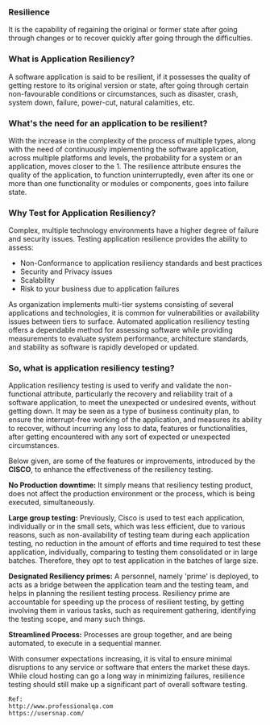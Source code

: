 ### Resilience
It is the capability of regaining the original or former state after going through changes or to recover quickly after going through the difficulties.

### What is Application Resiliency?
A software application is said to be resilient, if it possesses the quality of getting restore to its original version or state, after going through certain non-favourable conditions or circumstances, such as disaster, crash, system down, failure, power-cut, natural calamities, etc.

### What's the need for an application to be resilient?
With the increase in the complexity of the process of multiple types, along with the need of continuously implementing the software application, across multiple platforms and levels, the probability for a system or an application, moves closer to the 1. The resilience attribute ensures the quality of the application, to function uninterruptedly, even after its one or more than one functionality or modules or components, goes into failure state.

### Why Test for Application Resiliency?
Complex, multiple technology environments have a higher degree of failure and security issues. Testing application resilience provides the ability to assess:

* Non-Conformance to application resiliency standards and best practices
* Security and Privacy issues
* Scalability
* Risk to your business due to application failures

As organization implements multi-tier systems consisting of several applications and technologies, it is common for vulnerabilities or availability issues between tiers to surface. Automated application resiliency testing offers a dependable method for assessing software while providing measurements to evaluate system performance, architecture standards, and stability as software is rapidly developed or updated.

### So, what is application resiliency testing?
Application resiliency testing is used to verify and validate the non-functional attribute, particularly the recovery and reliability trait of a software application, to meet the unexpected or undesired events, without getting down. It may be seen as a type of business continuity plan, to ensure the interrupt-free working of the application, and measures its ability to recover, without incurring any loss to data, features or functionalities, after getting encountered with any sort of expected or unexpected circumstances.

Below given, are some of the features or improvements, introduced by the **CISCO**, to enhance the effectiveness of the resiliency testing.

**No Production downtime:** 
It simply means that resiliency testing product, does not affect the production environment or the process, which is being executed, simultaneously.

**Large group testing:** 
Previously, Cisco is used to test each application, individually or in the small sets, which was less efficient, due to various reasons, such as non-availability of testing team during each application testing, no reduction in the amount of efforts and time required to test these application, individually, comparing to testing them consolidated or in large batches. Therefore, they opt to test application in the batches of large size.

**Designated Resiliency primes:** 
A personnel, namely 'prime' is deployed, to acts as a bridge between the application team and the testing team, and helps in planning the resilient testing process. Resiliency prime are accountable for speeding up the process of resilient testing, by getting involving them in various tasks, such as requirement gathering, identifying the testing scope, and many such things.

**Streamlined Process:** 
Processes are group together, and are being automated, to execute in a sequential manner.

With consumer expectations increasing, it is vital to ensure minimal disruptions to any service or software that enters the market these days. While cloud hosting can go a long way in minimizing failures, resilience testing should still make up a significant part of overall software testing.

```
Ref: 
http://www.professionalqa.com
https://usersnap.com/
```